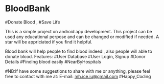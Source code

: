 # BloodBank
#Donate Blood , #Save Life

This is a simple project on android app development. This project can be used any educational perpose and can be changed or modified if needed. A star will be appriciated if you find it helpful.

Blood bank will help people to find blood indeed , also people will able to donate blood.
Features:
       #User Database
       #User Login, Signup
       #Donor Details
       #Finding blood easily
       #NearByHospitals

#NB:If have some suggestions to share with me or anything, please feel free to contact with me at: 
       E-mail: mh.ice.iu@gmail.com
#Happy_Coding
